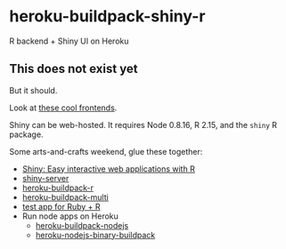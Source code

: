 heroku-buildpack-shiny-r
========================

R backend + Shiny UI on Heroku

This does not exist yet
-----------------------

But it should.

Look at [these cool frontends](http://rstudio.github.com/shiny/tutorial/#tabsets).

Shiny can be web-hosted.  It requires Node 0.8.16, R 2.15, and the `shiny` R package.

Some arts-and-crafts weekend, glue these together:

* [Shiny: Easy interactive web applications with R](https://github.com/rstudio/shiny)
* [shiny-server](https://github.com/rstudio/shiny-server)
* [heroku-buildpack-r](https://github.com/virtualstaticvoid/heroku-buildpack-r)
* [heroku-buildpack-multi](https://github.com/ddollar/heroku-buildpack-multi)
* [test app for Ruby + R](https://github.com/virtualstaticvoid/heroku-buildpack-r/tree/master/test)
* Run node apps on Heroku
  * [heroku-buildpack-nodejs](https://github.com/heroku/heroku-buildpack-nodejs)
  * [heroku-nodejs-binary-buildpack](https://github.com/arunoda/heroku-nodejs-binary-buildback)
